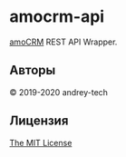 # amocrm-api

[amoCRM](https://www.amocrm.ru) REST API Wrapper.

## Авторы

© 2019-2020 andrey-tech

## Лицензия

[The MIT License](https://github.com/andrey-tech/amocrm-api/blob/master/LICENSE)
